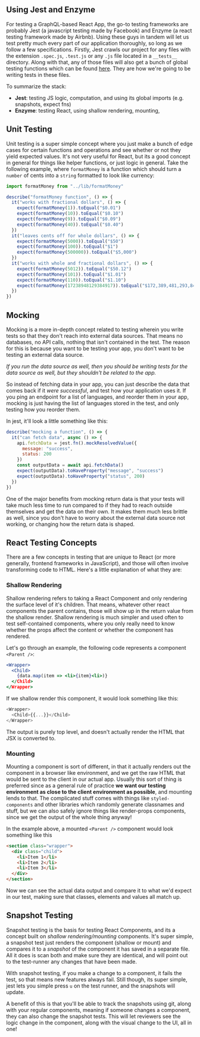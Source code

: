 ## Using Jest and Enzyme

For testing a GraphQL-based React App, the go-to testing frameworks are probably Jest (a javascript testing made by Facebook) and Enzyme (a react testing framework made by Airbnb). Using these guys in tandem will let us test pretty much every part of our application thoroughly, so long as we follow a few specifications. Firstly, Jest crawls our project for any files with the extension `.spec.js`, `.test.js` or any `.js` file located in a `__tests__` directory. Along with that, any of those files will also get a bunch of global testing functions which can be found [here](https://jestjs.io/docs/en/api). They are how we're going to be writing tests in these files.

To summarize the stack:

- **Jest**: testing JS logic, computation, and using its global imports (e.g. snapshots, expect fns)
- **Enzyme**: testing React, using shallow rendering, mounting,

## Unit Testing

Unit testing is a super simple concept where you just make a bunch of edge cases for certain functions and operations and see whether or not they yield expected values. It's not very useful for React, but its a good concept in general for things like helper functions, or just logic in general. Take the following example, where `formatMoney` is a function which should turn a `number` of cents into a `string` formatted to look like currency:

```js
import formatMoney from "../lib/formatMoney"

describe("formatMoney function", () => {
  it("works with fractional dollars", () => {
    expect(formatMoney(1)).toEqual("$0.01")
    expect(formatMoney(10)).toEqual("$0.10")
    expect(formatMoney(9)).toEqual("$0.09")
    expect(formatMoney(40)).toEqual("$0.40")
  })
  it("leaves cents off for whole dollars", () => {
    expect(formatMoney(5000)).toEqual("$50")
    expect(formatMoney(100)).toEqual("$1")
    expect(formatMoney(500000)).toEqual("$5,000")
  })
  it("works with whole and fractional dollars", () => {
    expect(formatMoney(5012)).toEqual("$50.12")
    expect(formatMoney(101)).toEqual("$1.01")
    expect(formatMoney(110)).toEqual("$1.10")
    expect(formatMoney(17238948129384917)).toEqual("$172,389,481,293,849.16")
  })
})
```

## Mocking

Mocking is a more in-depth concept related to testing wherein you write tests so that they don't reach into external data sources. That means no databases, no API calls, nothing that isn't contained in the test. The reason for this is because you want to be testing your app, you don't want to be testing an external data source.

_If you run the data source as well, then you should be writing tests for the data source as well, but they shouldn't be related to the app._

So instead of fetching data in your app, you can just describe the data that comes back if it _were successful_, and test how your application uses it. If you ping an endpoint for a list of languages, and reorder them in your app, mocking is just having the list of languages stored in the test, and only testing how you reorder them.

In jest, it'll look a little something like this:

```js
describe("mocking a function", () => {
  it("can fetch data", async () => {
    api.fetchData = jest.fn().mockResolvedValue({
      message: "success",
      status: 200
    })
    const outputData = await api.fetchData()
    expect(outputData).toHaveProperty("message", "success")
    expect(outputData).toHaveProperty("status", 200)
  })
})
```

One of the major benefits from mocking return data is that your tests will take much less time to run compared to if they had to reach outside themselves and get the data on their own. It makes them much less brittle as well, since you don't have to worry about the external data source not working, or changing how the return data is shaped.

## React Testing Concepts

There are a few concepts in testing that are unique to React (or more generally, frontend frameworks in JavaScript), and those will often involve transforming code to HTML. Here's a little explanation of what they are:

### Shallow Rendering

Shallow rendering refers to taking a React Component and only rendering the surface level of it's children. That means, whatever other react components the parent contains, those will show up in the return value from the shallow render. Shallow rendering is much simpler and used often to test self-contained components, where you only really need to know whether the props affect the content or whether the component has rendered.

Let's go through an example, the following code represents a component `<Parent />`:

```jsx
<Wrapper>
  <Child>
    {data.map(item => <li>{item}<li>)}
  </Child>
</Wrapper>
```

If we shallow render this component, it would look something like this:

```js
<Wrapper>
  <Child>{{...}}</Child>
</Wrapper>
```

The output is purely top level, and doesn't actually render the HTML that JSX is converted to.

### Mounting

Mounting a component is sort of different, in that it actually renders out the component in a browser like environment, and we get the raw HTML that would be sent to the client in our actual app. Usually this sort of thing is preferred since as a general rule of practice **we want our testing environment as close to the client environment as possible**, and mounting lends to that. The complicated stuff comes with things like `styled-components` and other libraries which randomly generate classnames and stuff, but we can also safely ignore things like render-props components, since we get the output of the whole thing anyway!

In the example above, a mounted `<Parent />` component would look something like this

```html
<section class="wrapper">
  <div class="child">
    <li>Item 1</li>
    <li>Item 2</li>
    <li>Item 3</li>
  </div>
</section>
```

Now we can see the actual data output and compare it to what we'd expect in our test, making sure that classes, elements and values all match up.

## Snapshot Testing

Snapshot testing is the basis for testing React Components, and its a concept built on _shallow rendering/mounting_ components. It's super simple, a snapshot test just renders the component (shallow or mount) and compares it to a _snapshot_ of the component it has saved in a separate file. All it does is scan both and make sure they are identical, and will point out to the test-runner any changes that have been made.

With snapshot testing, if you make a change to a component, it fails the test, so that means new features always fail. Still though, its super simple, jest lets you simple press `u` on the test runner, and the snapshots will update.

A benefit of this is that you'll be able to track the snapshots using git, along with your regular components, meaning if someone changes a component, they can also change the snapshot tests. This will let reviewers see the logic change in the component, along with the visual change to the UI, all in one!
